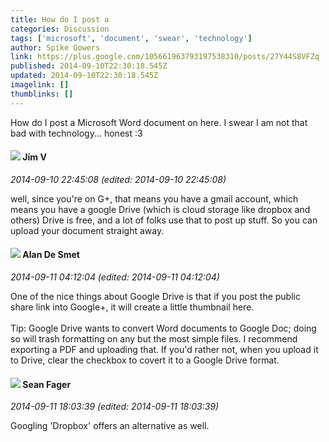 ```yaml
---
title: How do I post a
categories: Discussion
tags: ['microsoft', 'document', 'swear', 'technology']
author: Spike Gowers
link: https://plus.google.com/105661963793197538310/posts/27Y44S8VFZq
published: 2014-09-10T22:30:18.545Z
updated: 2014-09-10T22:30:18.545Z
imagelink: []
thumblinks: []
---
```


How do I post a Microsoft Word document on here. I swear I am not that bad with technology... honest :3
<div id='comment z12gcptqkkfrfxosa22euh2hcvuvet2mg'>
  <h4><img src='{{site.baseurl}}//images/avatars/115960798010335943593_photo.jpg'> Jim V</h4>
      <p><cite>2014-09-10 22:45:08 (edited: 2014-09-10 22:45:08)</cite></p>
        <p>well, since you&#39;re on G+, that means you have a gmail account, which means you have a google Drive (which is cloud storage like dropbox and others) Drive is free, and a lot of folks use that to post up stuff. So you can upload your document straight away.</p>
</div>
        

<div id='comment z12gcptqkkfrfxosa22euh2hcvuvet2mg'>
  <h4><img src='{{site.baseurl}}//images/avatars/113837870379391431519_photo.jpg'> Alan De Smet</h4>
      <p><cite>2014-09-11 04:12:04 (edited: 2014-09-11 04:12:04)</cite></p>
        <p>One of the nice things about Google Drive is that if you post the public share link into Google+, it will create a little thumbnail here.<br /><br />Tip: Google Drive wants to convert Word documents to Google Doc; doing so will trash formatting on any but the most simple files. I recommend exporting a PDF and uploading that. If you&#39;d rather not, when you upload it to Drive, clear the checkbox to covert it to a Google Drive format.</p>
</div>
        

<div id='comment z12gcptqkkfrfxosa22euh2hcvuvet2mg'>
  <h4><img src='{{site.baseurl}}//images/avatars/109957662124279661127_photo.jpg'> Sean Fager</h4>
      <p><cite>2014-09-11 18:03:39 (edited: 2014-09-11 18:03:39)</cite></p>
        <p>Googling &#39;Dropbox&#39; offers an alternative as well.</p>
</div>
        